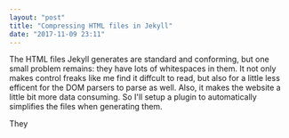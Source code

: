 ```yaml
---
layout: "post"
title: "Compressing HTML files in Jekyll"
date: "2017-11-09 23:11"
---
```

The HTML files Jekyll generates are standard and conforming, but one small problem remains: they have lots of whitespaces in them. It not only makes control freaks like me find it diffcult to read, but also for a little less efficent for the DOM parsers to parse as well. Also, it makes the website a little bit more data consuming. So I'll setup a plugin to automatically simplifies the files when generating them.

They
